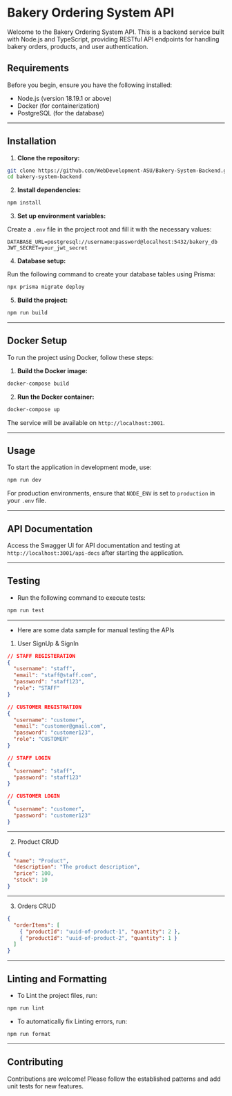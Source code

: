 # Bakery Ordering System API

Welcome to the Bakery Ordering System API. This is a backend service built with Node.js and TypeScript, providing RESTful API endpoints for handling bakery orders, products, and user authentication.

## Requirements

Before you begin, ensure you have the following installed:
- Node.js (version 18.19.1 or above)
- Docker (for containerization)
- PostgreSQL (for the database)

---
## Installation

1. **Clone the repository:**

```bash
git clone https://github.com/WebDevelopment-ASU/Bakery-System-Backend.git
cd bakery-system-backend
```


2. **Install dependencies:**

```bash
npm install
```


3. **Set up environment variables:**

Create a `.env` file in the project root and fill it with the necessary values:

```
DATABASE_URL=postgresql://username:password@localhost:5432/bakery_db
JWT_SECRET=your_jwt_secret
```


4. **Database setup:**

Run the following command to create your database tables using Prisma:

```bash
npx prisma migrate deploy
```


5. **Build the project:**

```bash
npm run build
```


---

## Docker Setup

To run the project using Docker, follow these steps:

1. **Build the Docker image:**

```bash
docker-compose build
```


2. **Run the Docker container:**

```bash
docker-compose up
```

The service will be available on `http://localhost:3001`.

---
## Usage

To start the application in development mode, use:

```bash
npm run dev
```

For production environments, ensure that `NODE_ENV` is set to `production` in your `.env` file.

---
## API Documentation

Access the Swagger UI for API documentation and testing at `http://localhost:3001/api-docs` after starting the application.

---
## Testing

- Run the following command to execute tests:

```bash
npm run test
```

---

- Here are some data sample for manual testing the APIs

1. User SignUp & SignIn

```json
// STAFF REGISTERATION
{
  "username": "staff",
  "email": "staff@staff.com",
  "password": "staff123",
  "role": "STAFF"
}

// CUSTOMER REGISTRATION
{
  "username": "customer",
  "email": "customer@gmail.com",
  "password": "customer123",
  "role": "CUSTOMER"
}

// STAFF LOGIN
{
  "username": "staff",
  "password": "staff123"
}

// CUSTOMER LOGIN
{
  "username": "customer",
  "password": "customer123" 
}
```

---

2. Product CRUD

```json
{
  "name": "Product",
  "description": "The product description",
  "price": 100,
  "stock": 10
}
```


---

3. Orders CRUD

```json
{
  "orderItems": [
    { "productId": "uuid-of-product-1", "quantity": 2 },
    { "productId": "uuid-of-product-2", "quantity": 1 }
  ]
}

```


---
## Linting and Formatting

- To Lint the project files, run:

```bash
npm run lint
```


- To automatically fix Linting errors, run:

```bash
npm run format
```

---
## Contributing

Contributions are welcome! Please follow the established patterns and add unit tests for new features.
